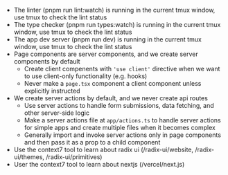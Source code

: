 - The linter (pnpm run lint:watch) is running in the current tmux window, use tmux to check the lint status
- The type checker (pnpm run types:watch) is running in the current tmux window, use tmux to check the lint status
- The app dev server (pnpm run dev) is running in the current tmux window, use tmux to check the lint status
- Page components are server components, and we create server components by default
    - Create client compenents with `'use client'` directive when we want to use client-only functionality (e.g. hooks)
    - Never make a `page.tsx` component a client component unless explicitly instructed
- We create server actions by default, and we never create api routes
    - Use server actions to handle form submissions, data fetching, and other server-side logic
    - Make a server actions file at `app/actions.ts` to handle server actions for simple apps and create multiple files when it becomes complex
    - Generally import and invoke server actions only in page components and then pass it as a prop to a child component
- Use the context7 tool to learn about radix ui (/radix-ui/website, /radix-ui/themes, /radix-ui/primitives)
- User the context7 tool to learn about nextjs (/vercel/next.js)
